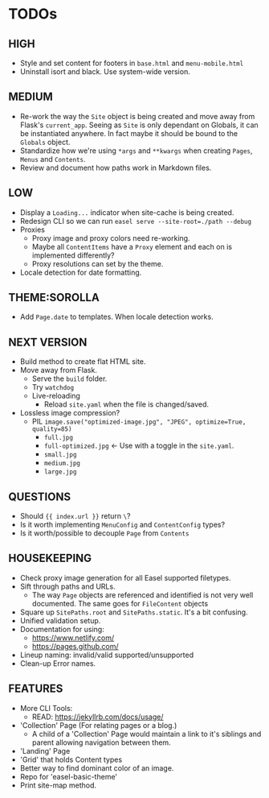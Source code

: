 # TODOs

## HIGH

- Style and set content for footers in `base.html` and `menu-mobile.html`
- Uninstall isort and black. Use system-wide version.

## MEDIUM

- Re-work the way the `Site` object is being created and move away from Flask's `current_app`. Seeing as `Site` is only dependant on Globals, it can be instantiated anywhere. In fact maybe it should be bound to the `Globals` object.
- Standardize how we're using `*args` and `**kwargs` when creating `Pages`, `Menus` and `Contents`.
- Review and document how paths work in Markdown files.

## LOW

- Display a `Loading...` indicator when site-cache is being created.
- Redesign CLI so we can run `easel serve --site-root=./path --debug`
- Proxies
    - Proxy image and proxy colors need re-working.
    - Maybe all `ContentItems` have a `Proxy` element and each on is implemented differently?
    - Proxy resolutions can set by the theme.
- Locale detection for date formatting.

## THEME:SOROLLA

- Add `Page.date` to templates. When locale detection works.

## NEXT VERSION

- Build method to create flat HTML site.
- Move away from Flask.
    - Serve the `build` folder.
    - Try `watchdog`
    - Live-reloading
        - Reload `site.yaml` when the file is changed/saved.
- Lossless image compression?
    - PIL `image.save("optimized-image.jpg", "JPEG", optimize=True, quality=85)`
        - `full.jpg`
        - `full-optimized.jpg` <- Use with a toggle in the `site.yaml`.
        - `small.jpg`
        - `medium.jpg`
        - `large.jpg`

## QUESTIONS

- Should `{{ index.url }}` return `\`?
- Is it worth implementing `MenuConfig` and `ContentConfig` types?
- Is it worth/possible to decouple `Page` from `Contents`

## HOUSEKEEPING

- Check proxy image generation for all Easel supported filetypes.
- Sift through paths and URLs.
    - The way `Page` objects are referenced and identified is not very well documented. The same goes for `FileContent` objects
- Square up `SitePaths.root` and `SitePaths.static`. It's a bit confusing.
- Unified validation setup.
- Documentation for using:
    - <https://www.netlify.com/>
    - <https://pages.github.com/>
- Lineup naming: invalid/valid supported/unsupported
- Clean-up Error names.

## FEATURES

- More CLI Tools:
    - READ: <https://jekyllrb.com/docs/usage/>
- 'Collection' Page (For relating pages or a blog.)
    - A child of a 'Collection' Page would maintain a link to it's siblings and parent allowing navigation between them.
- 'Landing' Page
- 'Grid' that holds Content types
- Better way to find dominant color of an image.
- Repo for 'easel-basic-theme'
- Print site-map method.
